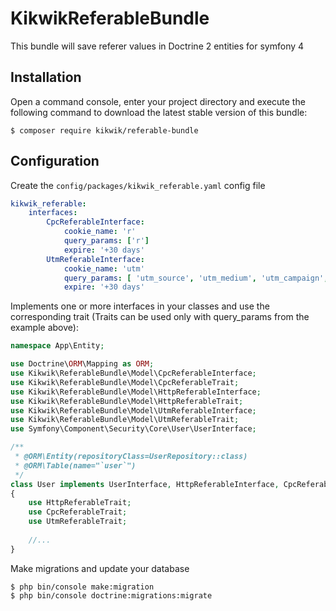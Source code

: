 KikwikReferableBundle
=======================

This bundle will save referer values in Doctrine 2 entities for symfony 4


Installation
------------

Open a command console, enter your project directory and execute the
following command to download the latest stable version of this bundle:

```console
$ composer require kikwik/referable-bundle
```

Configuration
-------------


Create the `config/packages/kikwik_referable.yaml` config file

```yaml
kikwik_referable:
    interfaces:
        CpcReferableInterface:
            cookie_name: 'r'
            query_params: ['r']
            expire: '+30 days'
        UtmReferableInterface:
            cookie_name: 'utm'
            query_params: [ 'utm_source', 'utm_medium', 'utm_campaign', 'utm_term', 'utm_content' ]
            expire: '+30 days'
```

Implements one or more interfaces in your classes and use the corresponding trait (Traits can be used only with query_params from the example above):

```php
namespace App\Entity;

use Doctrine\ORM\Mapping as ORM;
use Kikwik\ReferableBundle\Model\CpcReferableInterface;
use Kikwik\ReferableBundle\Model\CpcReferableTrait;
use Kikwik\ReferableBundle\Model\HttpReferableInterface;
use Kikwik\ReferableBundle\Model\HttpReferableTrait;
use Kikwik\ReferableBundle\Model\UtmReferableInterface;
use Kikwik\ReferableBundle\Model\UtmReferableTrait;
use Symfony\Component\Security\Core\User\UserInterface;

/**
 * @ORM\Entity(repositoryClass=UserRepository::class)
 * @ORM\Table(name="`user`")
 */
class User implements UserInterface, HttpReferableInterface, CpcReferableInterface, UtmReferableInterface
{
    use HttpReferableTrait;
    use CpcReferableTrait;
    use UtmReferableTrait;
    
    //...
}
```

Make migrations and update your database

```console
$ php bin/console make:migration
$ php bin/console doctrine:migrations:migrate
```

